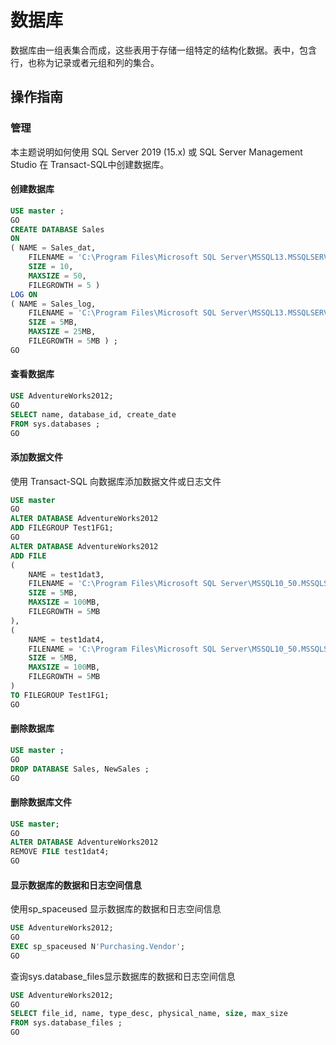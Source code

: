 # 数据库

数据库由一组表集合而成，这些表用于存储一组特定的结构化数据。表中，包含行，也称为记录或者元组和列的集合。

## 操作指南

### 管理

本主题说明如何使用 SQL Server 2019 (15.x) 或 SQL Server Management Studio 在 Transact-SQL中创建数据库。

#### 创建数据库

``` sql
USE master ;  
GO  
CREATE DATABASE Sales  
ON   
( NAME = Sales_dat,  
    FILENAME = 'C:\Program Files\Microsoft SQL Server\MSSQL13.MSSQLSERVER\MSSQL\DATA\saledat.mdf',  
    SIZE = 10,  
    MAXSIZE = 50,  
    FILEGROWTH = 5 )  
LOG ON  
( NAME = Sales_log,  
    FILENAME = 'C:\Program Files\Microsoft SQL Server\MSSQL13.MSSQLSERVER\MSSQL\DATA\salelog.ldf',  
    SIZE = 5MB,  
    MAXSIZE = 25MB,  
    FILEGROWTH = 5MB ) ;  
GO  
```

#### 查看数据库

``` sql
USE AdventureWorks2012;  
GO  
SELECT name, database_id, create_date  
FROM sys.databases ;  
GO  
```

#### 添加数据文件

使用 Transact-SQL 向数据库添加数据文件或日志文件

``` sql
USE master
GO
ALTER DATABASE AdventureWorks2012
ADD FILEGROUP Test1FG1;
GO
ALTER DATABASE AdventureWorks2012 
ADD FILE 
(
    NAME = test1dat3,
    FILENAME = 'C:\Program Files\Microsoft SQL Server\MSSQL10_50.MSSQLSERVER\MSSQL\DATA\t1dat3.ndf',
    SIZE = 5MB,
    MAXSIZE = 100MB,
    FILEGROWTH = 5MB
),
(
    NAME = test1dat4,
    FILENAME = 'C:\Program Files\Microsoft SQL Server\MSSQL10_50.MSSQLSERVER\MSSQL\DATA\t1dat4.ndf',
    SIZE = 5MB,
    MAXSIZE = 100MB,
    FILEGROWTH = 5MB
)
TO FILEGROUP Test1FG1;
GO
```

#### 删除数据库

``` sql
USE master ;  
GO  
DROP DATABASE Sales, NewSales ;  
GO  
```

#### 删除数据库文件

``` sql
USE master;
GO
ALTER DATABASE AdventureWorks2012
REMOVE FILE test1dat4;
GO
```

#### 显示数据库的数据和日志空间信息

使用sp_spaceused 显示数据库的数据和日志空间信息

``` sql
USE AdventureWorks2012;  
GO  
EXEC sp_spaceused N'Purchasing.Vendor';  
GO  
```

查询sys.database_files显示数据库的数据和日志空间信息

``` sql
USE AdventureWorks2012;  
GO  
SELECT file_id, name, type_desc, physical_name, size, max_size  
FROM sys.database_files ;  
GO
```
  